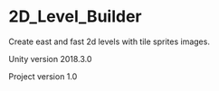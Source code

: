 # 2D_Level_Builder

Create east and fast 2d levels with tile sprites images.

Unity version 2018.3.0

Project version 1.0
